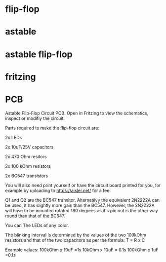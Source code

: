 # flip-flop
# astable
# astable flip-flop
# fritzing 
# PCB


Astable Flip-Flop Circuit PCB.
Open in Fritzing to view the schematics, inspect or modifiy the circuit.

Parts required to make the flip-flop circuit are:

 2x LEDs

 2x 10uF/25V capacitors

 2x 470 Ohm resitors

 2x 100 kOhm resistors

 2x BC547 transistors

You will also need print yourself or have the circuit board printed for you, 
for example by uploading to https://aisler.net/ for a fee.

Q1 and Q2 are the BC547 transitor.
Alternatilvy the equivalent 2N2222A can be used, it has slightly more gain than the BC547.
However, the 2N2222A will have to be mounted rotated 180 degrees as it's pin out is the other way round than that of the BC547.

You can The LEDs of any color.

The blinking interval is determined by the values of the two 100kOhm resistors and that of the two capacitors as per the formula: T = R x C

Example values:
100kOhm x 10uF =1s
10kOhm x 10uF = 0.1s
100kOhm x 1uF =0.1s






